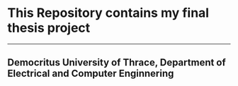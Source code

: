 # This Repository contains my final thesis project
---
## Democritus University of Thrace, Department of Electrical and Computer Enginnering
